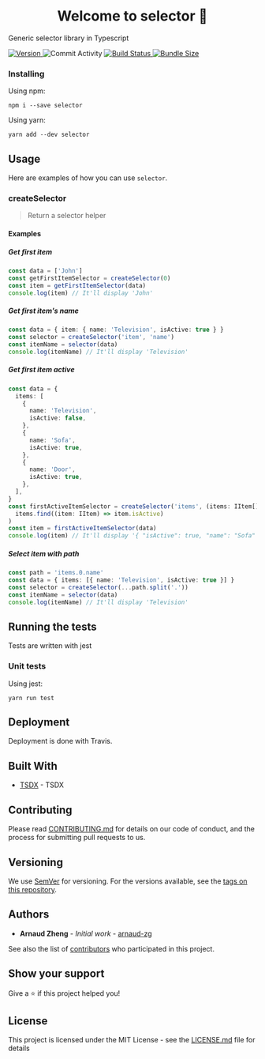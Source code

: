<h1 align="center">Welcome to selector 👋</h1>

<p>Generic selector library in Typescript</p>

<p>
  <a href="https://www.npmjs.com/package/selector" target="_blank">
    <img alt="Version" src="https://img.shields.io/npm/v/selector.svg">
  </a>
  <img alt="Commit Activity" src="https://img.shields.io/github/commit-activity/m/arnaud-zg/selector" />
  <a href="https://travis-ci.org/arnaud-zg/selector" target="_blank">
    <img alt="Build Status" src="https://travis-ci.org/arnaud-zg/selector.svg?branch=develop" />
  </a>
  <a href="https://bundlephobia.com/result?p=selector" target="_blank">
    <img alt="Bundle Size" src="https://badgen.net/bundlephobia/min/selector" />
  </a>
</p>

### Installing

Using npm:

```shell
npm i --save selector
```

Using yarn:

```shell
yarn add --dev selector
```

## Usage

Here are examples of how you can use `selector`.

### createSelector

> Return a selector helper

#### Examples

##### Get first item

```ts
const data = ['John']
const getFirstItemSelector = createSelector(0)
const item = getFirstItemSelector(data)
console.log(item) // It'll display 'John'
```

##### Get first item's name

```ts
const data = { item: { name: 'Television', isActive: true } }
const selector = createSelector('item', 'name')
const itemName = selector(data)
console.log(itemName) // It'll display 'Television'
```

##### Get first item active

```ts
const data = {
  items: [
    {
      name: 'Television',
      isActive: false,
    },
    {
      name: 'Sofa',
      isActive: true,
    },
    {
      name: 'Door',
      isActive: true,
    },
  ],
}
const firstActiveItemSelector = createSelector('items', (items: IItem[]) =>
  items.find((item: IItem) => item.isActive)
)
const item = firstActiveItemSelector(data)
console.log(item) // It'll display '{ "isActive": true, "name": "Sofa" }'
```

##### Select item with path

```ts
const path = 'items.0.name'
const data = { items: [{ name: 'Television', isActive: true }] }
const selector = createSelector(...path.split('.'))
const itemName = selector(data)
console.log(itemName) // It'll display 'Television'
```

## Running the tests

Tests are written with jest

### Unit tests

Using jest:

```shell
yarn run test
```

## Deployment

Deployment is done with Travis.

## Built With

- [TSDX](https://github.com/palmerhq/tsdx) - TSDX

## Contributing

Please read [CONTRIBUTING.md](https://gist.github.com/PurpleBooth/b24679402957c63ec426) for details on our code of conduct, and the process for submitting pull requests to us.

## Versioning

We use [SemVer](http://semver.org/) for versioning. For the versions available, see the [tags on this repository](https://github.com/arnaud-zg/selector/tags).

## Authors

- **Arnaud Zheng** - _Initial work_ - [arnaud-zg](https://github.com/arnaud-zg)

See also the list of [contributors](https://github.com/arnaud-zg/selector/graphs/contributors) who participated in this project.

## Show your support

Give a ⭐️ if this project helped you!

## License

This project is licensed under the MIT License - see the [LICENSE.md](LICENSE.md) file for details
